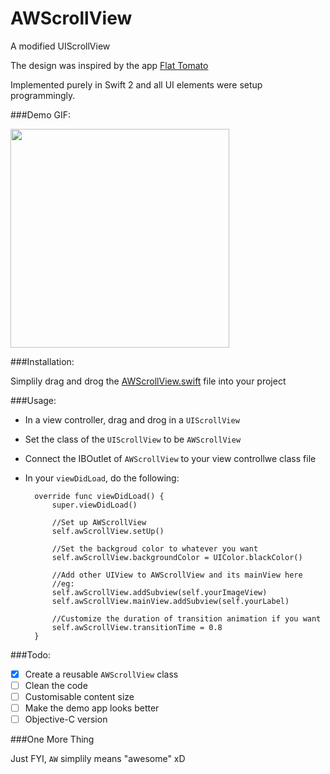 # AWScrollView
A modified UIScrollView 

The design was inspired by the app [Flat Tomato](https://itunes.apple.com/us/app/flat-tomato-time-management/id719462746?mt=8)

Implemented purely in Swift 2 and all UI elements were setup programmingly.

###Demo GIF:

<img src="https://github.com/hkalexling/AWScrollView-Lab/blob/master/AWScrollView.gif" width="350">

###Installation:

Simplily drag and drog the [AWScrollView.swift](https://github.com/hkalexling/AWScrollView/blob/master/AWScrollView/AWScrollView.swift) file into your project

###Usage:

- In a view controller, drag and drog in a `UIScrollView`
- Set the class of the `UIScrollView` to be `AWScrollView`
- Connect the IBOutlet of `AWScrollView` to your view controllwe class file
- In your `viewDidLoad`, do the following:

        override func viewDidLoad() {
            super.viewDidLoad()
		
		    //Set up AWScrollView
            self.awScrollView.setUp()
            
            //Set the backgroud color to whatever you want
		    self.awScrollView.backgroundColor = UIColor.blackColor()
		
		    //Add other UIView to AWScrollView and its mainView here
		    //eg:
		    self.awScrollView.addSubview(self.yourImageView)
		    self.awScrollView.mainView.addSubview(self.yourLabel)
		    
		    //Customize the duration of transition animation if you want
		    self.awScrollView.transitionTime = 0.8
        }

###Todo:

- [X] Create a reusable `AWScrollView` class
- [ ] Clean the code
- [ ] Customisable content size
- [ ] Make the demo app looks better
- [ ] Objective-C version

###One More Thing

Just FYI, `AW` simplily means "awesome" xD


